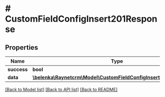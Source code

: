 # # CustomFieldConfigInsert201Response

## Properties

Name | Type | Description | Notes
------------ | ------------- | ------------- | -------------
**success** | **bool** |  | [optional]
**data** | [**\belenka\Raynetcrm\Model\CustomFieldConfigInsert201ResponseDto**](CustomFieldConfigInsert201ResponseDto.md) |  | [optional]

[[Back to Model list]](../../README.md#models) [[Back to API list]](../../README.md#endpoints) [[Back to README]](../../README.md)
